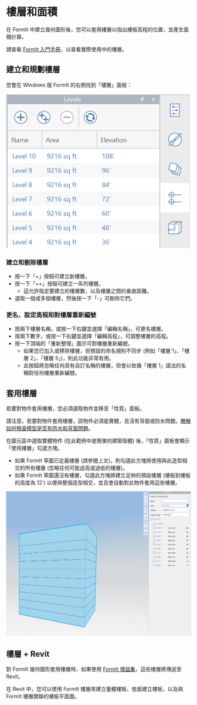 # 樓層和面積

在 FormIt 中建立幾何圖形後，您可以套用樓層以指出樓板高程的位置，並產生面積計算。

請查看 [FormIt 入門手冊](../formit-primer/part-i/adding-floors-with-levels.md)，以查看實際使用中的樓層。

## 建立和規劃樓層

您會在 Windows 版 FormIt 的右側找到「樓層」面板：

![](../.gitbook/assets/20191217-levels-panel-1.png)

### 建立和刪除樓層

* 按一下「+」按鈕可建立新樓層。
* 按一下「++」按鈕可建立一系列樓層。
   * 這允許指定要建立的樓層數，以及樓層之間的垂直距離。
* 選取一個或多個樓層，然後按一下「-」可刪除它們。

### 更名、設定高程和對樓層重新編號

* 按兩下樓層名稱，或按一下右鍵並選擇「編輯名稱」，可更名樓層。
* 按兩下數字，或按一下右鍵並選擇「編輯高程」，可調整樓層的高程。
* 按一下頂端的「重新整理」圖示可對樓層重新編號。
   * 如果您已加入或移除樓層，但預設的命名規則不同步 (例如「樓層 1」、「樓層 2」、「樓層 5」)，則此功能非常有用。
   * 此按鈕將忽略任何具有自訂名稱的樓層，但會以依循「樓層 1」語法的名稱對任何樓層重新編號。

## 套用樓層

若要對物件套用樓層，您必須選取物件並移至「性質」面板。

請注意，若要對物件套用樓層，該物件必須是實體，且沒有背面或防水問題。[瞭解如何檢查模型是否有防水和背面問題](https://formit.autodesk.com/blog/post/repairing-solid-models)。

在圖元區中選取實體物件 (在此範例中是簡單的建築殼體) 後，「性質」面板會顯示「使用樓層」勾選方塊。

* 如果 FormIt 草圖已定義樓層 (請參閱上文)，則勾選此方塊將使用與此造型相交的所有樓層 (忽略任何可能過高或過低的樓層)。
* 如果 FormIt 草圖還沒有樓層，勾選此方塊將建立足夠的預設樓層 (樓板到樓板的高度為 12') 以便與整個造型相交，並且會自動對此物件套用這些樓層。

![](../.gitbook/assets/20191217-properties-panel.png)

## 樓層 + Revit

對 FormIt 幾何圖形套用樓層時，如果使用 [FormIt 增益集](https://formit.autodesk.com/page/formit-revit)，這些樓層將傳送至 Revit。

在 Revit 中，您可以使用 FormIt 樓層來建立量體樓板、依面建立樓板，以及與 FormIt 樓層關聯的樓板平面圖。
